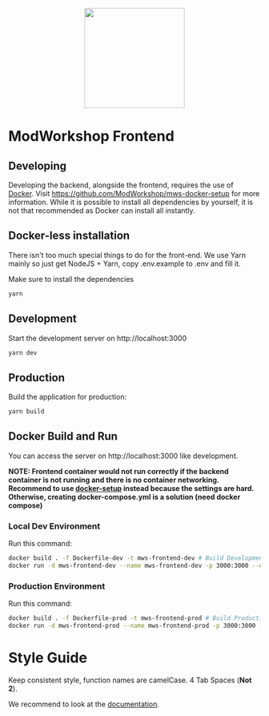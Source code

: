 <p align="center"><a href="https://modworkshop.net" target="_blank"><img src="https://modworkshop.net/assets/mws_logo_white.svg" width="200"></a></p>

# ModWorkshop Frontend

## Developing
Developing the backend, alongside the frontend, requires the use of [Docker](https://www.docker.com/).
Visit https://github.com/ModWorkshop/mws-docker-setup for more information.
While it is possible to install all dependencies by yourself, it is not that recommended as Docker can install all instantly.

## Docker-less installation
There isn't too much special things to do for the front-end.
We use Yarn mainly so just get NodeJS + Yarn, copy .env.example to .env and fill it.

Make sure to install the dependencies
```bash
yarn
```

## Development
Start the development server on http://localhost:3000

```bash
yarn dev
```

## Production

Build the application for production:

```bash
yarn build
```

## Docker Build and Run

You can access the server on http://localhost:3000 like development.

**NOTE: Frontend container would not run correctly if the backend container is not running and there is no container networking.**<br />
**Recommend to use [docker-setup](https://github.com/ModWorkshop/mws-docker-setup) instead because the settings are hard.**<br />
**Otherwise, creating docker-compose.yml is a solution (need docker compose)**

### Local Dev Environment

Run this command:

```bash
docker build . -f Dockerfile-dev -t mws-frontend-dev # Build Development Image
docker run -d mws-frontend-dev --name mws-frontend-dev -p 3000:3000 --env-file root/.env # Run Image as Container (name: mws-frontend-dev)
```

### Production Environment

Run this command:

```bash
docker build . -f Dockerfile-prod -t mws-frontend-prod # Build Production Image
docker run -d mws-frontend-prod --name mws-frontend-prod -p 3000:3000 --env-file root/.env # Run Image as Container (name: mws-frontend-prod)
```

# Style Guide
Keep consistent style, function names are camelCase. 4 Tab Spaces (**Not 2**).


We recommend to look at the [documentation](https://nuxt.com).
